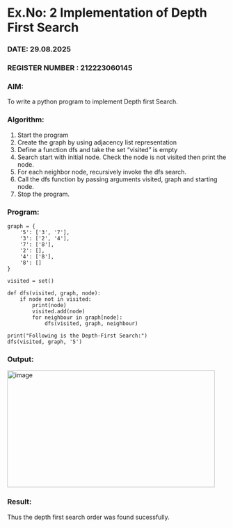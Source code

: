 # Ex.No: 2  Implementation of Depth First Search
### DATE: 29.08.2025                                                                          
### REGISTER NUMBER : 212223060145 
### AIM: 
To write a python program to implement Depth first Search. 
### Algorithm:
1. Start the program
2. Create the graph by using adjacency list representation
3. Define a function dfs and take the set “visited” is empty 
4. Search start with initial node. Check the node is not visited then print the node.
5. For each neighbor node, recursively invoke the dfs search.
6. Call the dfs function by passing arguments visited, graph and starting node.
7. Stop the program.
### Program:
```
graph = {
    '5': ['3', '7'],
    '3': ['2', '4'],
    '7': ['8'],
    '2': [],
    '4': ['8'],
    '8': []
}

visited = set() 

def dfs(visited, graph, node): 
    if node not in visited:
        print(node)
        visited.add(node)
        for neighbour in graph[node]:
            dfs(visited, graph, neighbour)

print("Following is the Depth-First Search:")
dfs(visited, graph, '5')
```

### Output:
<img width="477" height="269" alt="image" src="https://github.com/user-attachments/assets/0dd67054-c909-4e83-82f9-46a359d99f10" />

### Result:
Thus the depth first search order was found sucessfully.
